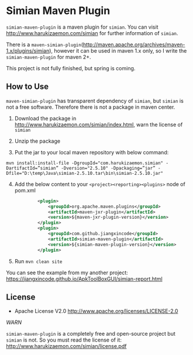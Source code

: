 # Simian Maven Plugin

`simian-maven-plugin` is a maven plugin for `simian`. You can visit <http://www.harukizaemon.com/simian> for further information of `simian`.

There is a `maven-simian-plugin`(http://maven.apache.org/archives/maven-1.x/plugins/simian), however it can be used in maven 1.x only, so I write the `simian-maven-plugin` for maven 2+.

This project is not fully finished, but spring is coming. 

## How to Use

`maven-simian-plugin` has transparent dependency of `simian`, but `simian` is not a free software. Therefore there is not a package in maven center. 

1. Download the package in <http://www.harukizaemon.com/simian/index.html>, warn the license of `simian`

2. Unzip the package

3. Put the jar to your local maven repository with below command:

```
mvn install:install-file -DgroupId="com.harukizaemon.simian" -DartifactId=”simian” -Dversion="2.5.10" -Dpackaging=”jar” -Dfile="D:\temp\Java\simian-2.5.10.tar\bin\simian-2.5.10.jar"
```

4. Add the below content to your `<project><reporting><plugins>` node of pom.xml

```xml
            <plugin>
                <groupId>org.apache.maven.plugins</groupId>
                <artifactId>maven-jxr-plugin</artifactId>
                <version>${maven-jxr-plugin-version}</version>
            </plugin>
            <plugin>
                <groupId>com.github.jiangxincode</groupId>
                <artifactId>simian-maven-plugin</artifactId>
                <version>${simian-maven-plugin-version}</version>
            </plugin>
```
5. Run `mvn clean site`

You can see the example from my another project:
<https://jiangxincode.github.io/ApkToolBoxGUI/simian-report.html>

## License

* Apache License V2.0 http://www.apache.org/licenses/LICENSE-2.0

*WARN*

`simian-maven-plugin` is a completely free and open-source project but `simian` is not. So you must read the license of it: <http://www.harukizaemon.com/simian/license.pdf>